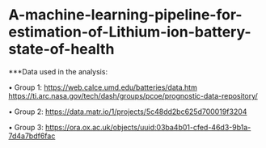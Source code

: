 # A-machine-learning-pipeline-for-estimation-of-Lithium-ion-battery-state-of-health

***Data used in the analysis:

• Group 1:
  https://web.calce.umd.edu/batteries/data.htm
  https://ti.arc.nasa.gov/tech/dash/groups/pcoe/prognostic-data-repository/

• Group 2:
  https://data.matr.io/1/projects/5c48dd2bc625d700019f3204

• Group 3:
  https://ora.ox.ac.uk/objects/uuid:03ba4b01-cfed-46d3-9b1a-7d4a7bdf6fac
